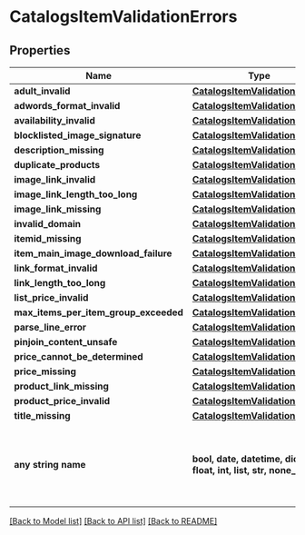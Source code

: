# CatalogsItemValidationErrors


## Properties
Name | Type | Description | Notes
------------ | ------------- | ------------- | -------------
**adult_invalid** | [**CatalogsItemValidationDetails**](CatalogsItemValidationDetails.md) |  | [optional] 
**adwords_format_invalid** | [**CatalogsItemValidationDetails**](CatalogsItemValidationDetails.md) |  | [optional] 
**availability_invalid** | [**CatalogsItemValidationDetails**](CatalogsItemValidationDetails.md) |  | [optional] 
**blocklisted_image_signature** | [**CatalogsItemValidationDetails**](CatalogsItemValidationDetails.md) |  | [optional] 
**description_missing** | [**CatalogsItemValidationDetails**](CatalogsItemValidationDetails.md) |  | [optional] 
**duplicate_products** | [**CatalogsItemValidationDetails**](CatalogsItemValidationDetails.md) |  | [optional] 
**image_link_invalid** | [**CatalogsItemValidationDetails**](CatalogsItemValidationDetails.md) |  | [optional] 
**image_link_length_too_long** | [**CatalogsItemValidationDetails**](CatalogsItemValidationDetails.md) |  | [optional] 
**image_link_missing** | [**CatalogsItemValidationDetails**](CatalogsItemValidationDetails.md) |  | [optional] 
**invalid_domain** | [**CatalogsItemValidationDetails**](CatalogsItemValidationDetails.md) |  | [optional] 
**itemid_missing** | [**CatalogsItemValidationDetails**](CatalogsItemValidationDetails.md) |  | [optional] 
**item_main_image_download_failure** | [**CatalogsItemValidationDetails**](CatalogsItemValidationDetails.md) |  | [optional] 
**link_format_invalid** | [**CatalogsItemValidationDetails**](CatalogsItemValidationDetails.md) |  | [optional] 
**link_length_too_long** | [**CatalogsItemValidationDetails**](CatalogsItemValidationDetails.md) |  | [optional] 
**list_price_invalid** | [**CatalogsItemValidationDetails**](CatalogsItemValidationDetails.md) |  | [optional] 
**max_items_per_item_group_exceeded** | [**CatalogsItemValidationDetails**](CatalogsItemValidationDetails.md) |  | [optional] 
**parse_line_error** | [**CatalogsItemValidationDetails**](CatalogsItemValidationDetails.md) |  | [optional] 
**pinjoin_content_unsafe** | [**CatalogsItemValidationDetails**](CatalogsItemValidationDetails.md) |  | [optional] 
**price_cannot_be_determined** | [**CatalogsItemValidationDetails**](CatalogsItemValidationDetails.md) |  | [optional] 
**price_missing** | [**CatalogsItemValidationDetails**](CatalogsItemValidationDetails.md) |  | [optional] 
**product_link_missing** | [**CatalogsItemValidationDetails**](CatalogsItemValidationDetails.md) |  | [optional] 
**product_price_invalid** | [**CatalogsItemValidationDetails**](CatalogsItemValidationDetails.md) |  | [optional] 
**title_missing** | [**CatalogsItemValidationDetails**](CatalogsItemValidationDetails.md) |  | [optional] 
**any string name** | **bool, date, datetime, dict, float, int, list, str, none_type** | any string name can be used but the value must be the correct type | [optional]

[[Back to Model list]](../README.md#documentation-for-models) [[Back to API list]](../README.md#documentation-for-api-endpoints) [[Back to README]](../README.md)


